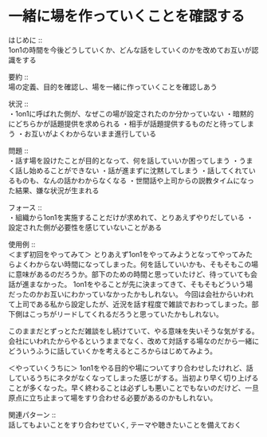



# 一緒に場を作っていくことを確認する
  
  
はじめに ::  
1on1の時間を今後どうしていくか、どんな話をしていくのかを改めてお互いが認識をする  
  
要約 ::  
場の定義、目的を確認し、場を一緒に作っていくことを確認しあう  
  
状況 ::  
・1on1に呼ばれた側が、なぜこの場が設定されたのか分かっていない
・暗黙的にどちらかが話題提供を求められる
・相手が話題提供するものだと待ってしまう
・お互いがよくわからないまま進行している  
  
問題 ::  
・話す場を設けたことが目的となって、何を話していいか困ってしまう
・うまく話し始めることができない
・話が進まずに沈黙してしまう
・話してくれているものも、なんの話かわからなくなる
・世間話や上司からの説教タイムになった結果、嫌な状況が生まれる
  
  
フォース ::  
・組織から1on1を実施することだけが求めれて、とりあえずやりだしている
・設定された側が必要性を感じていないことがある
  
  
使用例 ::  
＜まず初回をやってみて＞
とりあえず1on1をやってみようとなってやってみたらよくわからない時間になってしまった。何を話していいかも、そもそもこの場に意味があるのだろうか。部下のための時間と思っていたけど、待っていても会話が進まなかった。
1on1をやることが先に決まってきて、そもそもどういう場だったのかお互いにわかっていなかったかもしれない。
今回は会社からいわれて上司である私から設定したが、近況を話す程度で雑談でおわってしまった。部下側はこっちがリードしてくれるだろうと思っていたかもしれない。

このままだとずっとただ雑談をし続けていて、やる意味を失いそうな気がする。会社にいわれたからやるというままでなく、改めて対話する場なのだから一緒にどういうふうに話していくかを考えるところからはじめてみよう。

＜やっていくうちに＞
1on1をやる目的や場についてすり合わせしたけれど、話しているうちにネタがなくなってしまった感じがする。当初より早く切り上げることが多くなった。早く終わることは必ずしも悪いことでもないのだけど、一旦原点に立ち止まって場をすり合わせる必要があるのかもしれない。  
  
関連パターン ::  
話してもよいことをすり合わせていく, テーマや聴きたいことを備えておく